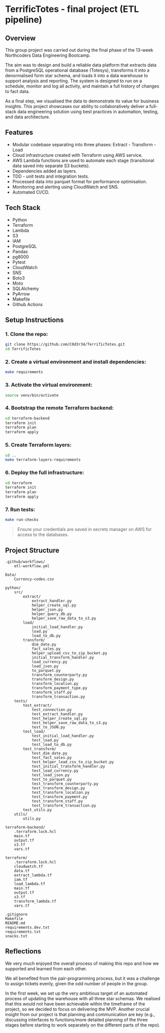 # TerrificTotes - final project (ETL pipeline) 

## Overview
This group project was carried out during the final phase of the 13-week Northcoders Data Engineering Bootcamp.  

The aim was to design and build a reliable data platform that extracts data from a PostgreSQL operational database (Totesys), transforms it into a denormalised form star schema, and loads it into a data warehouse to support analysis and reporting. The system is designed to run on a schedule, monitor and log all activity, and maintain a full history of changes to fact data. 

As a final step, we visualised the data to demonstrate its value for business insights. This project showcases our ability to collaboratively deliver a full-stack data engineering solution using best practices in automation, testing, and data architecture.

## Features
- Modular codebase separating into three phases: Extract - Transform - Load
- Cloud infrastructure created with Terraform using AWS service.
- AWS Lambda functions are used to automate each stage (transitional data saved into separate S3 buckets).
- Dependencies added as layers.
- TDD - unit tests and integration tests.
- Processed data into parquet format for performance optimisation.
- Monitoring and alerting using CloudWatch and SNS.
- Automated CI/CD. 

## Tech Stack
- Python
- Terraform
- Lambda
- S3
- IAM
- PostgreSQL
- Pandas
- pg8000
- Pytest
- CloudWatch
- SNS
- Boto3
- Moto
- SQLAlchemy
- PyArrow
- Makefile
- Github Actions

## Setup Instructions

### 1. Clone the repo:
```bash
git clone https://github.com/C0d3r34/TerrificTotes.git
cd TerrificTotes
```
### 2. Create a virtual environment and install dependencies:
```bash
make requirements
```
### 3. Activate the virtual environment:
```bash
source venv/bin/activate
```
### 4. Bootstrap the remote Terraform backend:
```bash
cd terraform-backend
terraform init
terraform plan
terraform apply
```
### 5. Create Terraform layers:
```bash
cd ..
make terraform-layers-requirements
```
### 6. Deploy the full infrastructure:
```bash
cd terraform
terraform init
terraform plan
terraform apply
```
### 7. Run tests:
```bash
make run-checks
```
> Ensure your credentials are saved in secrets manager on AWS for access to the databases.

## Project Structure
```
.github/workflows/
    etl-workflow.yml

Data/
    Currency-codes.csv

python/
    src/
        extract/
            extract_handler.py
            helper_create_sql.py
            helper_json.py
            helper_query_db.py
            helper_save_raw_data_to_s3.py
        load/
            initial_load_handler.py
            load.py
            load_to_db.py
        transform/
            dim_date.py
            fact_sales.py
            helper_upload_csv_to_zip_bucket.py
            initial_transform_handler.py
            load_currency.py
            load_json.py
            to_parquet.py
            transform_counterparty.py
            transform_design.py
            transform_location.py
            transform_payment_type.py
            transform_staff.py
            transform_transaction.py
    tests/
        test_extract/
            test_connection.py
            test_extract_handler.py
            test_helper_create_sql.py
            test_helper_save_raw_data_to_s3.py
            test_to_JSON.py
        test_load/
            test_initial_load_handler.py
            test_load.py
            test_load_to_db.py
        test_transform/
            test_dim_date.py
            test_fact_sales.py
            test_helper_load_csv_to_zip_bucket.py
            test_initial_transform_handler.py
            test_load_currency.py
            test_load_json.py
            test_to_parquet.py
            test_transform_counterparty.py
            test_transform_design.py
            test_transform_location.py
            test_transform_payment.py
            test_transform_staff.py
            test_transform_transaction.py
        test_utils.py
    utils/
        utils.py 

terraform-backend/
    .terraform.lock.hcl
    main.tf
    output.tf
    s3.tf
    vars.tf
    
terraform/
    .terraform.lock.hcl
    cloudwatch.tf
    data.tf
    extract_lambda.tf
    iam.tf
    load_lambda.tf
    main.tf
    output.tf
    s3.tf
    transform_lambda.tf
    vars.tf

.gitignore
Makefile
README.md
requirements.dev.txt
requirements.txt
snacks.txt
```

## Reflections
We very much enjoyed the overall process of making this repo and how we supported and learned from each other.  

We all benefited from the pair-programming process, but it was a challenge to assign tickets evenly, given the odd number of people in the group. 

In the first week, we set up the very ambitious target of an automated process of updating the warehouse with all three star schemas.
We realised that this would not have been achievable within the timeframe of the project, so we decided to focus on delivering the MVP. 
Another crucial insight from our project is that planning and communication are key (e.g., discussing interfaces to functions/more detailed planning of the three stages before starting to work separately on the different parts of the repo). 





